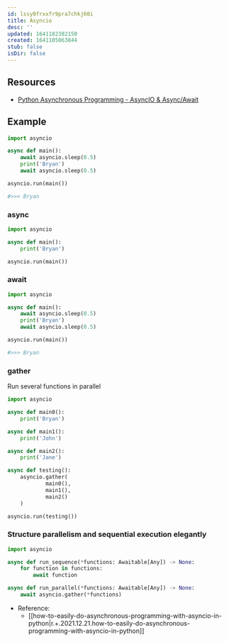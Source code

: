 ```yaml
---
id: lssy0frxxfr9pra7chkj60i
title: Asyncio
desc: ''
updated: 1641182382150
created: 1641105063844
stub: false
isDir: false
---
```



## Resources

- [Python Asynchronous Programming - AsyncIO & Async/Await](https://youtu.be/t5Bo1Je9EmE)

## Example

```python
import asyncio

async def main():
    await asyncio.sleep(0.5)
    print('Bryan')
    await asyncio.sleep(0.5)

asyncio.run(main())

#>>> Bryan
```

### async

```python
import asyncio

async def main():
    print('Bryan')

asyncio.run(main())
```

### await

```python
import asyncio

async def main():
    await asyncio.sleep(0.5)
    print('Bryan')
    await asyncio.sleep(0.5)

asyncio.run(main())

#>>> Bryan
```

### gather

Run several functions in parallel

```python
import asyncio

async def main0():
    print('Bryan')

async def main1():
    print('John')

async def main2():
    print('Jane')

async def testing():
    asyncio.gather(
            main0(),
            main1(),
            main2()
    )

asyncio.run(testing())
```

### Structure parallelism and sequential execution elegantly

```python
import asyncio

async def run_sequence(*functions: Awaitable[Any]) -> None:
    for function in functions:
        await function

async def run_parallel(*functions: Awaitable[Any]) -> None:
    await asyncio.gather(*functions)

```

- Reference:
  - [[how-to-easily-do-asynchronous-programming-with-asyncio-in-python|r.+.2021.12.21.how-to-easily-do-asynchronous-programming-with-asyncio-in-python]]
